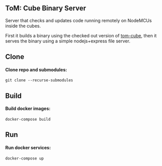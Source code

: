 ## ToM: Cube Binary Server

Server that checks and updates code running remotely on NodeMCUs inside the cubes.

First it builds a binary using the checked out version of [tom-cube](https://github.com/thiagohersan/tom-cube), then it serves the binary using a simple nodejs+express file server.


## Clone
#### Clone repo and submodules:
```
git clone --recurse-submodules
```


## Build
#### Build docker images:
```
docker-compose build
```

## Run
#### Run docker services:
```
docker-compose up
```
